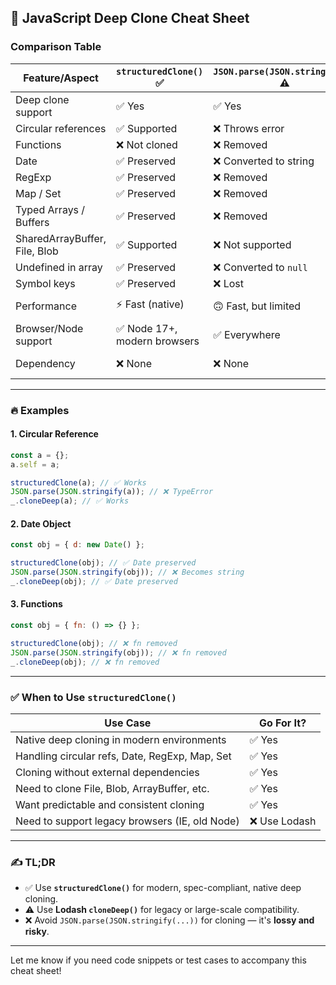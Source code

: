 ## 🧠 JavaScript Deep Clone Cheat Sheet

### Comparison Table

| Feature/Aspect                    | `structuredClone()` ✅ | `JSON.parse(JSON.stringify())` ⚠️ | `_.cloneDeep()` (Lodash) ⚠️ |
|----------------------------------|----------------------------|-------------------------------------------|----------------------------------|
| Deep clone support               | ✅ Yes                  | ✅ Yes                                   | ✅ Yes                        |
| Circular references              | ✅ Supported           | ❌ Throws error                          | ✅ Supported                  |
| Functions                        | ❌ Not cloned          | ❌ Removed                                | ❌ Removed                    |
| Date                             | ✅ Preserved           | ❌ Converted to string                   | ✅ Preserved                  |
| RegExp                           | ✅ Preserved           | ❌ Removed                                | ✅ Preserved                  |
| Map / Set                        | ✅ Preserved           | ❌ Removed                                | ✅ Preserved                  |
| Typed Arrays / Buffers           | ✅ Preserved           | ❌ Removed                                | ⚠️ Partial              |
| SharedArrayBuffer, File, Blob    | ✅ Supported           | ❌ Not supported                          | ❌ Not supported              |
| Undefined in array               | ✅ Preserved           | ❌ Converted to `null`                   | ✅ Preserved                  |
| Symbol keys                      | ✅ Preserved           | ❌ Lost                                   | ✅ Preserved                  |
| Performance                      | ⚡️ Fast (native) | 🙃 Fast, but limited                | 🙃 Slow for nested objs |
| Browser/Node support             | ✅ Node 17+, modern browsers | ✅ Everywhere                        | ✅ Everywhere                |
| Dependency                       | ❌ None                | ❌ None                                  | ✅ Needs lodash               |

---

### 🔥 Examples

#### 1. Circular Reference
```js
const a = {};
a.self = a;

structuredClone(a); // ✅ Works
JSON.parse(JSON.stringify(a)); // ❌ TypeError
_.cloneDeep(a); // ✅ Works
```

#### 2. Date Object
```js
const obj = { d: new Date() };

structuredClone(obj); // ✅ Date preserved
JSON.parse(JSON.stringify(obj)); // ❌ Becomes string
_.cloneDeep(obj); // ✅ Date preserved
```

#### 3. Functions
```js
const obj = { fn: () => {} };

structuredClone(obj); // ❌ fn removed
JSON.parse(JSON.stringify(obj)); // ❌ fn removed
_.cloneDeep(obj); // ❌ fn removed
```

---

### ✅ When to Use `structuredClone()`

| Use Case                                         | Go For It? |
|--------------------------------------------------|------------|
| Native deep cloning in modern environments       | ✅ Yes     |
| Handling circular refs, Date, RegExp, Map, Set   | ✅ Yes     |
| Cloning without external dependencies            | ✅ Yes     |
| Need to clone File, Blob, ArrayBuffer, etc.      | ✅ Yes     |
| Want predictable and consistent cloning          | ✅ Yes     |
| Need to support legacy browsers (IE, old Node)   | ❌ Use Lodash |

---

### ✍️ TL;DR

- ✅ Use **`structuredClone()`** for modern, spec-compliant, native deep cloning.
- ⚠️ Use **Lodash `cloneDeep()`** for legacy or large-scale compatibility.
- ❌ Avoid `JSON.parse(JSON.stringify(...))` for cloning — it's **lossy and risky**.

---

Let me know if you need code snippets or test cases to accompany this cheat sheet!


